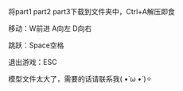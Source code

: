 将part1 part2 part3下载到文件夹中，Ctrl+A解压即食


移动：W前进 A向左 D向右

跳跃：Space空格

退出游戏：ESC


模型文件太大了，需要的话请联系我( •̀ ω •́ )✧
